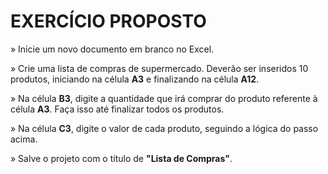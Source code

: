 # EXERCÍCIO PROPOSTO

» Inicie um novo documento em branco no Excel.

» Crie uma lista de compras de supermercado. Deverão ser inseridos 10 produtos, iniciando na célula **A3** e finalizando na célula **A12**.

» Na célula **B3**, digite a quantidade que irá comprar do produto referente à célula **A3**. Faça isso até finalizar todos os produtos.

» Na célula **C3**, digite o valor de cada produto, seguindo a lógica do passo acima.

» Salve o projeto com o título de **"Lista de Compras"**.
